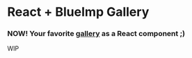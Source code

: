 # React + BlueImp Gallery
### NOW! Your favorite [gallery](https://github.com/blueimp/Gallery) as a React component ;)

WIP
